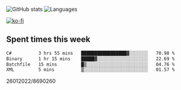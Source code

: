 ![GitHub stats](https://github-readme-stats.vercel.app/api?username=emipa606&theme=github_dark&show_icons=true) 
![Languages](https://github-readme-stats.vercel.app/api/top-langs/?username=emipa606&theme=github_dark&layout=compact)

[![ko-fi](https://ko-fi.com/img/githubbutton_sm.svg)](https://ko-fi.com/G2G55DDYD)

## Spent times this week
<!--START_SECTION:waka-->

```txt
C#          3 hrs 55 mins   █████████████████▓░░░░░░░   70.98 %
Binary      1 hr 15 mins    █████▓░░░░░░░░░░░░░░░░░░░   22.69 %
Batchfile   15 mins         █▒░░░░░░░░░░░░░░░░░░░░░░░   04.76 %
XML         5 mins          ▒░░░░░░░░░░░░░░░░░░░░░░░░   01.57 %
```

<!--END_SECTION:waka-->


26012022/8690260
